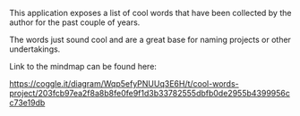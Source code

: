 This application exposes a list of cool words that have been collected by the author for the past couple of years.

The words just sound cool and are a great base for naming projects or other undertakings.

Link to the mindmap can be found here:

https://coggle.it/diagram/Wqp5efyPNUUq3E6H/t/cool-words-project/203fcb97ea2f8a8b8fe0fe9f1d3b33782555dbfb0de2955b4399956cc73e19db
